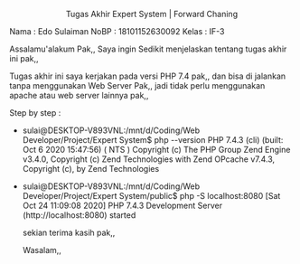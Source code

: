 <link rel="stylesheet" href="https://stackpath.bootstrapcdn.com/bootstrap/4.5.0/css/bootstrap.min.css"
  integrity="sha384-9aIt2nRpC12Uk9gS9baDl411NQApFmC26EwAOH8WgZl5MYYxFfc+NcPb1dKGj7Sk" crossorigin="anonymous">

<p align="center" class="font-weight-bolder">Tugas Akhir Expert System | Forward Chaning</p>

Nama : Edo Sulaiman
NoBP : 18101152630092
Kelas : IF-3

Assalamu'alakum Pak,,
Saya ingin Sedikit menjelaskan tentang tugas akhir ini pak,,

Tugas akhir ini saya kerjakan pada versi PHP 7.4 pak,,
dan bisa di jalankan tanpa menggunakan Web Server Pak,,
jadi tidak perlu menggunakan apache atau web server lainnya pak,,

Step by step :

- <span class="text-success">sulai@DESKTOP-V893VNL</span><span class="text-primary">:/mnt/d/Coding/Web Developer/Project/Expert System$</span> php --version
  PHP 7.4.3 (cli) (built: Oct 6 2020 15:47:56) ( NTS )
  Copyright (c) The PHP Group
  Zend Engine v3.4.0, Copyright (c) Zend Technologies
  with Zend OPcache v7.4.3, Copyright (c), by Zend Technologies

- <span class="text-success">sulai@DESKTOP-V893VNL</span><span class="text-primary">:/mnt/d/Coding/Web Developer/Project/Expert System/public$</span> php -S localhost:8080
  [Sat Oct 24 11:09:08 2020] PHP 7.4.3 Development Server (http://localhost:8080) started

  sekian terima kasih pak,,

  Wasalam,,
